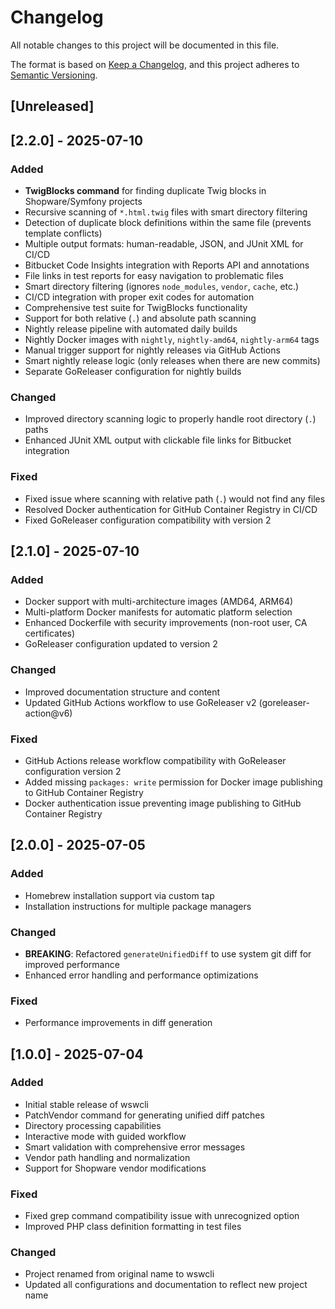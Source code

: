 # Changelog

All notable changes to this project will be documented in this file.

The format is based on [Keep a Changelog](https://keepachangelog.com/en/1.0.0/),
and this project adheres to [Semantic Versioning](https://semver.org/spec/v2.0.0.html).

## [Unreleased]

## [2.2.0] - 2025-07-10

### Added
- **TwigBlocks command** for finding duplicate Twig blocks in Shopware/Symfony projects
- Recursive scanning of `*.html.twig` files with smart directory filtering
- Detection of duplicate block definitions within the same file (prevents template conflicts)
- Multiple output formats: human-readable, JSON, and JUnit XML for CI/CD
- Bitbucket Code Insights integration with Reports API and annotations
- File links in test reports for easy navigation to problematic files
- Smart directory filtering (ignores `node_modules`, `vendor`, `cache`, etc.)
- CI/CD integration with proper exit codes for automation
- Comprehensive test suite for TwigBlocks functionality
- Support for both relative (`.`) and absolute path scanning
- Nightly release pipeline with automated daily builds
- Nightly Docker images with `nightly`, `nightly-amd64`, `nightly-arm64` tags
- Manual trigger support for nightly releases via GitHub Actions
- Smart nightly release logic (only releases when there are new commits)
- Separate GoReleaser configuration for nightly builds

### Changed
- Improved directory scanning logic to properly handle root directory (`.`) paths
- Enhanced JUnit XML output with clickable file links for Bitbucket integration

### Fixed
- Fixed issue where scanning with relative path (`.`) would not find any files
- Resolved Docker authentication for GitHub Container Registry in CI/CD
- Fixed GoReleaser configuration compatibility with version 2

## [2.1.0] - 2025-07-10

### Added
- Docker support with multi-architecture images (AMD64, ARM64)
- Multi-platform Docker manifests for automatic platform selection
- Enhanced Dockerfile with security improvements (non-root user, CA certificates)
- GoReleaser configuration updated to version 2

### Changed
- Improved documentation structure and content
- Updated GitHub Actions workflow to use GoReleaser v2 (goreleaser-action@v6)

### Fixed
- GitHub Actions release workflow compatibility with GoReleaser configuration version 2
- Added missing `packages: write` permission for Docker image publishing to GitHub Container Registry
- Docker authentication issue preventing image publishing to GitHub Container Registry

## [2.0.0] - 2025-07-05

### Added
- Homebrew installation support via custom tap
- Installation instructions for multiple package managers

### Changed
- **BREAKING**: Refactored `generateUnifiedDiff` to use system git diff for improved performance
- Enhanced error handling and performance optimizations

### Fixed
- Performance improvements in diff generation

## [1.0.0] - 2025-07-04

### Added
- Initial stable release of wswcli
- PatchVendor command for generating unified diff patches
- Directory processing capabilities
- Interactive mode with guided workflow
- Smart validation with comprehensive error messages
- Vendor path handling and normalization
- Support for Shopware vendor modifications

### Fixed
- Fixed grep command compatibility issue with unrecognized option
- Improved PHP class definition formatting in test files

### Changed
- Project renamed from original name to wswcli
- Updated all configurations and documentation to reflect new project name
